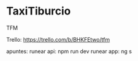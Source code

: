 # TaxiTiburcio
TFM 

Trello: https://trello.com/b/BHKFEtwo/tfm



apuntes:
runear api: npm run dev
runear app: ng s

